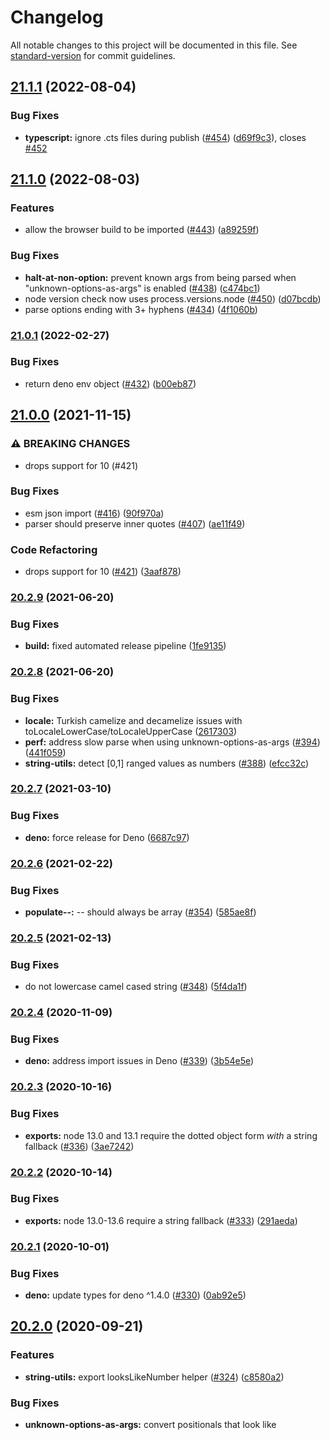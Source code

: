 # Changelog

All notable changes to this project will be documented in this file. See [standard-version](https://github.com/conventional-changelog/standard-version) for commit guidelines.

## [21.1.1](https://github.com/yargs/yargs-parser/compare/yargs-parser-v21.1.0...yargs-parser-v21.1.1) (2022-08-04)


### Bug Fixes

* **typescript:** ignore .cts files during publish ([#454](https://github.com/yargs/yargs-parser/issues/454)) ([d69f9c3](https://github.com/yargs/yargs-parser/commit/d69f9c3a91c3ad2f9494d0a94e29a8b76c41b81b)), closes [#452](https://github.com/yargs/yargs-parser/issues/452)

## [21.1.0](https://github.com/yargs/yargs-parser/compare/yargs-parser-v21.0.1...yargs-parser-v21.1.0) (2022-08-03)


### Features

* allow the browser build to be imported ([#443](https://github.com/yargs/yargs-parser/issues/443)) ([a89259f](https://github.com/yargs/yargs-parser/commit/a89259ff41d6f5312b3ce8a30bef343a993f395a))


### Bug Fixes

* **halt-at-non-option:** prevent known args from being parsed when "unknown-options-as-args" is enabled ([#438](https://github.com/yargs/yargs-parser/issues/438)) ([c474bc1](https://github.com/yargs/yargs-parser/commit/c474bc10c3aa0ae864b95e5722730114ef15f573))
* node version check now uses process.versions.node ([#450](https://github.com/yargs/yargs-parser/issues/450)) ([d07bcdb](https://github.com/yargs/yargs-parser/commit/d07bcdbe43075f7201fbe8a08e491217247fe1f1))
* parse options ending with 3+ hyphens ([#434](https://github.com/yargs/yargs-parser/issues/434)) ([4f1060b](https://github.com/yargs/yargs-parser/commit/4f1060b50759fadbac3315c5117b0c3d65b0a7d8))

### [21.0.1](https://github.com/yargs/yargs-parser/compare/yargs-parser-v21.0.0...yargs-parser-v21.0.1) (2022-02-27)


### Bug Fixes

* return deno env object ([#432](https://github.com/yargs/yargs-parser/issues/432)) ([b00eb87](https://github.com/yargs/yargs-parser/commit/b00eb87b4860a890dd2dab0d6058241bbfd2b3ec))

## [21.0.0](https://www.github.com/yargs/yargs-parser/compare/yargs-parser-v20.2.9...yargs-parser-v21.0.0) (2021-11-15)


### ⚠ BREAKING CHANGES

* drops support for 10 (#421)

### Bug Fixes

* esm json import ([#416](https://www.github.com/yargs/yargs-parser/issues/416)) ([90f970a](https://www.github.com/yargs/yargs-parser/commit/90f970a6482dd4f5b5eb18d38596dd6f02d73edf))
* parser should preserve inner quotes ([#407](https://www.github.com/yargs/yargs-parser/issues/407)) ([ae11f49](https://www.github.com/yargs/yargs-parser/commit/ae11f496a8318ea8885aa25015d429b33713c314))


### Code Refactoring

* drops support for 10 ([#421](https://www.github.com/yargs/yargs-parser/issues/421)) ([3aaf878](https://www.github.com/yargs/yargs-parser/commit/3aaf8784f5c7f2aec6108c1c6a55537fa7e3b5c1))

### [20.2.9](https://www.github.com/yargs/yargs-parser/compare/yargs-parser-v20.2.8...yargs-parser-v20.2.9) (2021-06-20)


### Bug Fixes

* **build:** fixed automated release pipeline ([1fe9135](https://www.github.com/yargs/yargs-parser/commit/1fe9135884790a083615419b2861683e2597dac3))

### [20.2.8](https://www.github.com/yargs/yargs-parser/compare/yargs-parser-v20.2.7...yargs-parser-v20.2.8) (2021-06-20)


### Bug Fixes

* **locale:** Turkish camelize and decamelize issues with toLocaleLowerCase/toLocaleUpperCase ([2617303](https://www.github.com/yargs/yargs-parser/commit/261730383e02448562f737b94bbd1f164aed5143))
* **perf:** address slow parse when using unknown-options-as-args ([#394](https://www.github.com/yargs/yargs-parser/issues/394)) ([441f059](https://www.github.com/yargs/yargs-parser/commit/441f059d585d446551068ad213db79ac91daf83a))
* **string-utils:** detect [0,1] ranged values as numbers ([#388](https://www.github.com/yargs/yargs-parser/issues/388)) ([efcc32c](https://www.github.com/yargs/yargs-parser/commit/efcc32c2d6b09aba31abfa2db9bd947befe5586b))

### [20.2.7](https://www.github.com/yargs/yargs-parser/compare/v20.2.6...v20.2.7) (2021-03-10)


### Bug Fixes

* **deno:** force release for Deno ([6687c97](https://www.github.com/yargs/yargs-parser/commit/6687c972d0f3ca7865a97908dde3080b05f8b026))

### [20.2.6](https://www.github.com/yargs/yargs-parser/compare/v20.2.5...v20.2.6) (2021-02-22)


### Bug Fixes

* **populate--:** -- should always be array ([#354](https://www.github.com/yargs/yargs-parser/issues/354)) ([585ae8f](https://www.github.com/yargs/yargs-parser/commit/585ae8ffad74cc02974f92d788e750137fd65146))

### [20.2.5](https://www.github.com/yargs/yargs-parser/compare/v20.2.4...v20.2.5) (2021-02-13)


### Bug Fixes

* do not lowercase camel cased string ([#348](https://www.github.com/yargs/yargs-parser/issues/348)) ([5f4da1f](https://www.github.com/yargs/yargs-parser/commit/5f4da1f17d9d50542d2aaa206c9806ce3e320335))

### [20.2.4](https://www.github.com/yargs/yargs-parser/compare/v20.2.3...v20.2.4) (2020-11-09)


### Bug Fixes

* **deno:** address import issues in Deno ([#339](https://www.github.com/yargs/yargs-parser/issues/339)) ([3b54e5e](https://www.github.com/yargs/yargs-parser/commit/3b54e5eef6e9a7b7c6eec7c12bab3ba3b8ba8306))

### [20.2.3](https://www.github.com/yargs/yargs-parser/compare/v20.2.2...v20.2.3) (2020-10-16)


### Bug Fixes

* **exports:** node 13.0 and 13.1 require the dotted object form _with_ a string fallback ([#336](https://www.github.com/yargs/yargs-parser/issues/336)) ([3ae7242](https://www.github.com/yargs/yargs-parser/commit/3ae7242040ff876d28dabded60ac226e00150c88))

### [20.2.2](https://www.github.com/yargs/yargs-parser/compare/v20.2.1...v20.2.2) (2020-10-14)


### Bug Fixes

* **exports:** node 13.0-13.6 require a string fallback ([#333](https://www.github.com/yargs/yargs-parser/issues/333)) ([291aeda](https://www.github.com/yargs/yargs-parser/commit/291aeda06b685b7a015d83bdf2558e180b37388d))

### [20.2.1](https://www.github.com/yargs/yargs-parser/compare/v20.2.0...v20.2.1) (2020-10-01)


### Bug Fixes

* **deno:** update types for deno ^1.4.0 ([#330](https://www.github.com/yargs/yargs-parser/issues/330)) ([0ab92e5](https://www.github.com/yargs/yargs-parser/commit/0ab92e50b090f11196334c048c9c92cecaddaf56))

## [20.2.0](https://www.github.com/yargs/yargs-parser/compare/v20.1.0...v20.2.0) (2020-09-21)


### Features

* **string-utils:** export looksLikeNumber helper ([#324](https://www.github.com/yargs/yargs-parser/issues/324)) ([c8580a2](https://www.github.com/yargs/yargs-parser/commit/c8580a2327b55f6342acecb6e72b62963d506750))


### Bug Fixes

* **unknown-options-as-args:** convert positionals that look like